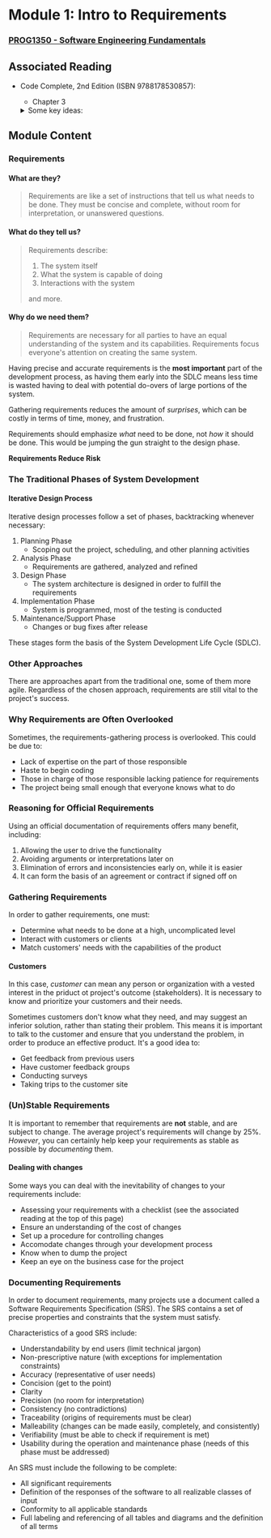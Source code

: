 # Module 1: Intro to Requirements

### [PROG1350 - Software Engineering Fundamentals](/PROG1350)

## Associated Reading

  - Code Complete, 2nd Edition (ISBN 9788178530857):
    - Chapter 3
    
    <details>
    <summary>Some key ideas:</summary>
    
      - Emphasizing construction practices emphasizes quality during the middle of the project.
      - The goal of preparation is to reduce large amounts of **risk**, and prerequisites help with this.
      - Oftentimes, it isn't practical to specify all of a project's requirements up front, but getting most of the critical ones idetified early on will save you a lot of grief. 
      Some strategies for this include:
        - Plan 80% of requirements up front, and plan time to identify the rest in the development process.
        - Plan the most important 20% of requirements up front, and then specify the rest in small intervals as you go. Oftentimes this is easier to do.
      - A good problem definition helps to lay the foundation for the requirements, and in turn the rest of the development process.
      - Problem definitions should be in user language, **not** over-complicated computer talk, as programming may not always be the best solution.
      - If a problem is ill-defined, you may waste time solving the wrong problem.
      - Requirements help to minimize the changes necessary in the middle of development. Consider:
        - A *coding* error may mean you need to rework a small portion of the code.
        - A *requirements* error, on the other hand, may mean you need to rework large portions if not all of the code.
      - A requirements checklist is included in this chapter in order to help assess the quality of your requirements. A DOCX version is available [here](https://stuconestogacon-my.sharepoint.com/:w:/g/personal/sbartha6300_conestogac_on_ca/EfZalsKclVdIpzb_cO7cgU8B-aINI9LN-j5rgjkuBAdJYA?e=KaworF).
        please save a copy, rather than editing this one directly.
      - It is vital to ensure that everyone is aware of the costs of changes to the requirements. In order to help mitigate these cahnges:
        - Establish a system for handling requested changes to the requirements
        - Use short, incremental development stages in order to accomodate changes more easily as you go.
      - The quality of high-level program architecture determines a system's conceptual integrity, and in turn its final quality.
      - Good architecture makes construction easy, bad architecture makes construction impossible.
        
      </details>
      
## Module Content

### Requirements

#### What are they?

> Requirements are like a set of instructions that tell us what needs to be done. They must be concise and complete, without room for interpretation, or unanswered questions.

#### What do they tell us?

> Requirements describe:
>
> 1. The system itself
> 2. What the system is capable of doing
> 3. Interactions with the system
>
> and more.

#### Why do we need them?

> Requirements are necessary for all parties to have an equal understanding of the system and its capabilities. Requirements focus everyone's attention on creating the same system.

Having precise and accurate requirements is the **most important** part of the development process, as having them early into the SDLC means less time is wasted having to deal with potential do-overs of large portions of the system.

Gathering requirements reduces the amount of *surprises*, which can be costly in terms of time, money, and frustration.

Requirements should emphasize *what* need to be done, not *how* it should be done. This would be jumping the gun straight to the design phase.

**Requirements Reduce Risk**

### The Traditional Phases of System Development

#### Iterative Design Process

Iterative design processes follow a set of phases, backtracking whenever necessary:

1. Planning Phase
    *  Scoping out the project, scheduling, and other planning activities
2. Analysis Phase
    * Requirements are gathered, analyzed and refined
3. Design Phase
    * The system architecture is designed in order to fulfill the requirements
4. Implementation Phase
    * System is programmed, most of the testing is conducted
5. Maintenance/Support Phase
    * Changes or bug fixes after release

These stages form the basis of the System Development Life Cycle (SDLC).

### Other Approaches

There are approaches apart from the traditional one, some of them more agile. Regardless of the chosen approach, requirements are still vital to the project's success.

### Why Requirements are Often Overlooked

Sometimes, the requirements-gathering process is overlooked. This could be due to:
- Lack of expertise on the part of those responsible
- Haste to begin coding
- Those in charge of those responsible lacking patience for requirements
- The project being small enough that everyone knows what to do

### Reasoning for Official Requirements

Using an official documentation of requirements offers many benefit, including:

1. Allowing the user to drive the functionality
2. Avoiding arguments or interpretations later on
3. Elimination of errors and inconsistencies early on, while it is easier
4. It can form the basis of an agreement or contract if signed off on

### Gathering Requirements

In order to gather requirements, one must:

- Determine what needs to be done at a high, uncomplicated level
- Interact with customers or clients
- Match customers' needs with the capabilities of the product

#### Customers

In this case, *customer* can mean any person or organization with a vested interest in the priduct ot project's outcome (stakeholders). It is necessary to know and prioritize your customers and their needs.

Sometimes customers don't know what they need, and may suggest an inferior solution, rather than stating their problem. This means it is important to talk to the customer and ensure that you understand the problem, in order to  produce an effective product.
It's a good idea to:
- Get feedback from previous users
- Have customer feedback groups
- Conducting surveys
- Taking trips to the customer site

### (Un)Stable Requirements

It is important to remember that requirements are **not** stable, and are subject to change. The average project's requirements will change by 25%. *However*, you can certainly help keep your requirements as stable
as possible by *documenting* them.

#### Dealing with changes

Some ways you can deal with the inevitability of changes to your requirements include:
- Assessing your requirements with a checklist (see the associated reading at the top of this page)
- Ensure an understanding of the cost of changes
- Set up a procedure for controlling changes
- Accomodate changes through your development process
- Know when to dump the project
- Keep an eye on the business case for the project

### Documenting Requirements

In order to document requirements, many projects use a document called a Software Requirements Specification (SRS). The SRS contains a set of precise properties and constraints that the system must satisfy.

Characteristics of a good SRS include:
- Understandability by end users (limit technical jargon)
- Non-prescriptive nature (with exceptions for implementation constraints)
- Accuracy (representative of user needs)
- Concision (get to the point)
- Clarity
- Precision (no room for interpretation)
- Consistency (no contradictions)
- Traceability (origins of requirements must be clear)
- Malleability (changes can be made easily, completely, and consistently)
- Verifiability (must be able to check if requirement is met)
- Usability during the operation and maintenance phase (needs of this phase must be addressed)

An SRS must include the following to be complete:
- All significant requirements
- Definition of the responses of the software to all realizable classes of input
- Conformity to all applicable standards
- Full labeling and referencing of all tables and diagrams and the definition of all terms
